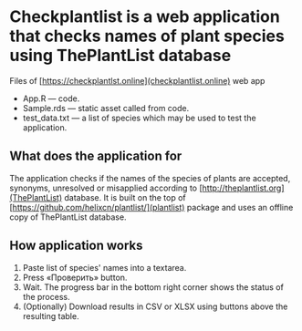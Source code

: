 # Checkplantlist is a web application that checks names of plant species using ThePlantList database
Files of [https://checkplantlst.online](checkplantlist.online) web app
- App.R — code.
- Sample.rds — static asset called from code.
- test_data.txt — a list of species which may be used to test the application.

## What does the application for
The application checks if the names of the species of plants are accepted, synonyms, unresolved or misapplied according to [http://theplantlist.org](ThePlantList) database. It is built on the top of [https://github.com/helixcn/plantlist/](plantlist) package and uses an offline copy of ThePlantList database.

## How application works
1. Paste list of species' names into a textarea.
2. Press «Проверить» button.
3. Wait. The progress bar in the bottom right corner shows the status of the process.
4. (Optionally) Download results in CSV or XLSX using buttons above the resulting table.
